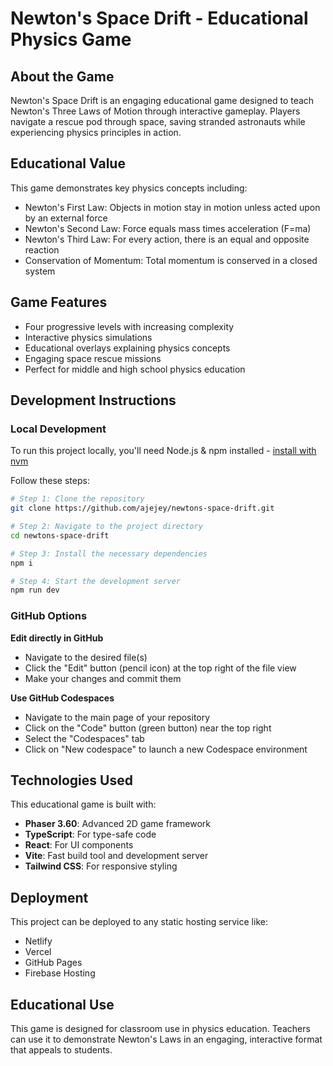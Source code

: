 # Newton's Space Drift - Educational Physics Game

## About the Game

Newton's Space Drift is an engaging educational game designed to teach Newton's Three Laws of Motion through interactive gameplay. Players navigate a rescue pod through space, saving stranded astronauts while experiencing physics principles in action.

## Educational Value

This game demonstrates key physics concepts including:
- Newton's First Law: Objects in motion stay in motion unless acted upon by an external force
- Newton's Second Law: Force equals mass times acceleration (F=ma)
- Newton's Third Law: For every action, there is an equal and opposite reaction
- Conservation of Momentum: Total momentum is conserved in a closed system

## Game Features

- Four progressive levels with increasing complexity
- Interactive physics simulations
- Educational overlays explaining physics concepts
- Engaging space rescue missions
- Perfect for middle and high school physics education

## Development Instructions

### Local Development

To run this project locally, you'll need Node.js & npm installed - [install with nvm](https://github.com/nvm-sh/nvm#installing-and-updating)

Follow these steps:

```sh
# Step 1: Clone the repository
git clone https://github.com/ajejey/newtons-space-drift.git

# Step 2: Navigate to the project directory
cd newtons-space-drift

# Step 3: Install the necessary dependencies
npm i

# Step 4: Start the development server
npm run dev
```

### GitHub Options

**Edit directly in GitHub**

- Navigate to the desired file(s)
- Click the "Edit" button (pencil icon) at the top right of the file view
- Make your changes and commit them

**Use GitHub Codespaces**

- Navigate to the main page of your repository
- Click on the "Code" button (green button) near the top right
- Select the "Codespaces" tab
- Click on "New codespace" to launch a new Codespace environment

## Technologies Used

This educational game is built with:

- **Phaser 3.60**: Advanced 2D game framework
- **TypeScript**: For type-safe code
- **React**: For UI components
- **Vite**: Fast build tool and development server
- **Tailwind CSS**: For responsive styling

## Deployment

This project can be deployed to any static hosting service like:

- Netlify
- Vercel
- GitHub Pages
- Firebase Hosting

## Educational Use

This game is designed for classroom use in physics education. Teachers can use it to demonstrate Newton's Laws in an engaging, interactive format that appeals to students.
